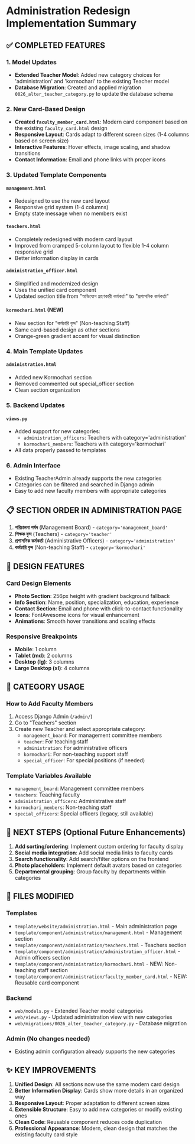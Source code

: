 # Administration Redesign Implementation Summary

## ✅ COMPLETED FEATURES

### 1. Model Updates
- **Extended Teacher Model**: Added new category choices for 'administration' and 'kormochari' to the existing Teacher model
- **Database Migration**: Created and applied migration `0026_alter_teacher_category.py` to update the database schema

### 2. New Card-Based Design
- **Created `faculty_member_card.html`**: Modern card component based on the existing `faculty_card.html` design
- **Responsive Layout**: Cards adapt to different screen sizes (1-4 columns based on screen size)
- **Interactive Features**: Hover effects, image scaling, and shadow transitions
- **Contact Information**: Email and phone links with proper icons

### 3. Updated Template Components
#### `management.html`
- Redesigned to use the new card layout
- Responsive grid system (1-4 columns)
- Empty state message when no members exist

#### `teachers.html`
- Completely redesigned with modern card layout
- Improved from cramped 5-column layout to flexible 1-4 column responsive grid
- Better information display in cards

#### `administration_officer.html`
- Simplified and modernized design
- Uses the unified card component
- Updated section title from "অভিযোগ গ্রহণকারী কর্মকর্তা" to "প্রশাসনিক কর্মকর্তা"

#### `kormochari.html` (NEW)
- New section for "কর্মচারি বৃন্দ" (Non-teaching Staff)
- Same card-based design as other sections
- Orange-green gradient accent for visual distinction

### 4. Main Template Updates
#### `administration.html`
- Added new Kormochari section
- Removed commented out special_officer section
- Clean section organization

### 5. Backend Updates
#### `views.py`
- Added support for new categories:
  - `administration_officers`: Teachers with category='administration'
  - `kormochari_members`: Teachers with category='kormochari'
- All data properly passed to templates

### 6. Admin Interface
- Existing TeacherAdmin already supports the new categories
- Categories can be filtered and searched in Django admin
- Easy to add new faculty members with appropriate categories

## 📋 SECTION ORDER IN ADMINISTRATION PAGE

1. **পরিচালনা পর্ষদ** (Management Board) - `category='management_board'`
2. **শিক্ষক বৃন্দ** (Teachers) - `category='teacher'`
3. **প্রশাসনিক কর্মকর্তা** (Administrative Officers) - `category='administration'`
4. **কর্মচারি বৃন্দ** (Non-teaching Staff) - `category='kormochari'`

## 🎨 DESIGN FEATURES

### Card Design Elements
- **Photo Section**: 256px height with gradient background fallback
- **Info Section**: Name, position, specialization, education, experience
- **Contact Section**: Email and phone with click-to-contact functionality
- **Icons**: FontAwesome icons for visual enhancement
- **Animations**: Smooth hover transitions and scaling effects

### Responsive Breakpoints
- **Mobile**: 1 column
- **Tablet (md)**: 2 columns
- **Desktop (lg)**: 3 columns
- **Large Desktop (xl)**: 4 columns

## 🔧 CATEGORY USAGE

### How to Add Faculty Members
1. Access Django Admin (`/admin/`)
2. Go to "Teachers" section
3. Create new Teacher and select appropriate category:
   - `management_board`: For management committee members
   - `teacher`: For teaching staff
   - `administration`: For administrative officers
   - `kormochari`: For non-teaching support staff
   - `special_officer`: For special positions (if needed)

### Template Variables Available
- `management_board`: Management committee members
- `teachers`: Teaching faculty
- `administration_officers`: Administrative staff
- `kormochari_members`: Non-teaching staff
- `special_officers`: Special officers (legacy, still available)

## 🚀 NEXT STEPS (Optional Future Enhancements)

1. **Add sorting/ordering**: Implement custom ordering for faculty display
2. **Social media integration**: Add social media links to faculty cards
3. **Search functionality**: Add search/filter options on the frontend
4. **Photo placeholders**: Implement default avatars based on categories
5. **Departmental grouping**: Group faculty by departments within categories

## 📁 FILES MODIFIED

### Templates
- `template/website/administration.html` - Main administration page
- `template/component/administration/management.html` - Management section
- `template/component/administration/teachers.html` - Teachers section  
- `template/component/administration/administration_officer.html` - Admin officers section
- `template/component/administration/kormochari.html` - NEW: Non-teaching staff section
- `template/component/administration/faculty_member_card.html` - NEW: Reusable card component

### Backend
- `web/models.py` - Extended Teacher model categories
- `web/views.py` - Updated administration view with new categories
- `web/migrations/0026_alter_teacher_category.py` - Database migration

### Admin (No changes needed)
- Existing admin configuration already supports the new categories

## ✨ KEY IMPROVEMENTS

1. **Unified Design**: All sections now use the same modern card design
2. **Better Information Display**: Cards show more details in an organized way
3. **Responsive Layout**: Proper adaptation to different screen sizes
4. **Extensible Structure**: Easy to add new categories or modify existing ones
5. **Clean Code**: Reusable component reduces code duplication
6. **Professional Appearance**: Modern, clean design that matches the existing faculty card style
